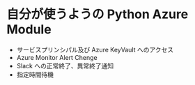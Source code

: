 # 自分が使うようの Python Azure Module

- サービスプリンシパル及び Azure KeyVault へのアクセス
- Azure Monitor Alert Chenge
- Slack への正常終了、異常終了通知
- 指定時間待機
